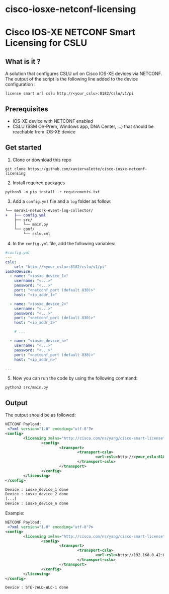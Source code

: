 # cisco-iosxe-netconf-licensing



 # Cisco IOS-XE NETCONF Smart Licensing for CSLU

## What is it ?
A solution that configures CSLU url on Cisco IOS-XE devices via NETCONF. The output of the script is the following line added to the device configuration : 
```cli
license smart url cslu http://<your_cslu>:8182/cslu/v1/pi
 ```

## Prerequisites
- IOS-XE device with NETCONF enabled
- CSLU (SSM On-Prem, Windows app, DNA Center, ...) that should be reachable from IOS-XE device

## Get started
1. Clone or download this repo
```console
git clone https://github.com/xaviervalette/cisco-iosxe-netconf-licensing
```
2. Install required packages
```console
python3 -m pip install -r requirements.txt
```
3. Add a ```config.yml``` file and a ```log``` folder as follow:
```diff
└── meraki-network-event-log-collector/
+   ├── config.yml
    ├── src/
    │   └── main.py  
    └── conf/
        └── cslu.xml
```
4. In the ```config.yml``` file, add the following variables:
```yaml
#config.yml
---
cslu:
    url: "http://<your_cslu>:8182/cslu/v1/pi"
iosXeDevice:
  - name: "<iosxe_device_1>"
    username: "<...>"
    password: "<...>"
    port: "<netconf_port (default 830)>"
    host: "<ip_addr_1>"

  - name: "<iosxe_device_2>"
    username: "<...>"
    password: "<...>"
    port: "<netconf_port (default 830)>"
    host: "<ip_addr_2>"

    # ...

  - name: "<iosxe_device_n>"
    username: "<...>"
    password: "<...>"
    port: "<netconf_port (default 830)>"
    host: "<ip_addr_n>"

...

```

5. Now you can run the code by using the following command:
```console
python3 src/main.py
```

## Output
The output should be as followed:
```xml
NETCONF Payload:
 <?xml version="1.0" encoding="utf-8"?>
<config>
        <licensing xmlns="http://cisco.com/ns/yang/cisco-smart-license">
                <config>
                        <transport>
                                <transport-cslu>
                                        <url-cslu>http://<your_cslu:8182>/cslu/v1/pi</url-cslu>
                                </transport-cslu>
                        </transport>
                </config>
        </licensing>
</config>

Device : iosxe_device_1 done
Device : iosxe_device_2 done
[...]
Device : iosxe_device_n done
```

Example:
```xml
NETCONF Payload:
 <?xml version="1.0" encoding="utf-8"?>
<config>
        <licensing xmlns="http://cisco.com/ns/yang/cisco-smart-license">
                <config>
                        <transport>
                                <transport-cslu>
                                        <url-cslu>http://192.168.0.42:8182/cslu/v1/pi</url-cslu>
                                </transport-cslu>
                        </transport>
                </config>
        </licensing>
</config>

Device : STE-7ALD-WLC-1 done
```